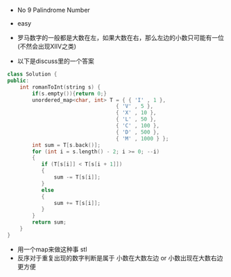 * No 9 Palindrome Number 

* easy

* 罗马数字的一般都是大数在左，如果大数在右，那么左边的小数只可能有一位(不然会出现XIIV之类)
* 以下是discuss里的一个答案

```c++
class Solution {
public:
    int romanToInt(string s) {
        if(s.empty()){return 0;}
        unordered_map<char, int> T = { { 'I' , 1 },
                                   { 'V' , 5 },
                                   { 'X' , 10 },
                                   { 'L' , 50 },
                                   { 'C' , 100 },
                                   { 'D' , 500 },
                                   { 'M' , 1000 } };                                  
        int sum = T[s.back()];
        for (int i = s.length() - 2; i >= 0; --i) 
        {
           if (T[s[i]] < T[s[i + 1]])
           {
               sum -= T[s[i]];
           }
           else
           {
               sum += T[s[i]];
           }
        }
        return sum;
    }
}
```
* 用一个map来做这种事 stl
* 反序对于重复出现的数字判断是属于 小数在大数左边 or 小数出现在大数右边 更方便

